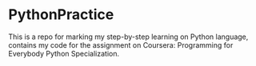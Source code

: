 # PythonPractice
This is a repo for marking my step-by-step learning on Python language, contains my code for the assignment on Coursera: Programming for Everybody Python Specialization.
